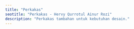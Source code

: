 ```yaml
---
title: "Perkakas"
seotitle: "Perkakas - Hervy Qurrotul Ainur Rozi"
description: "Perkakas tambahan untuk kebutuhan desain."
---
```


